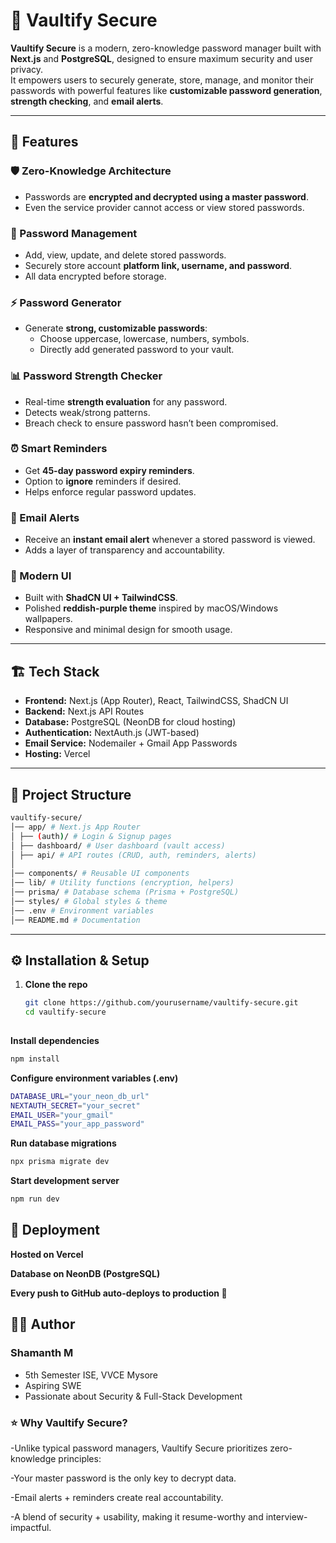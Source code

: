 # 🔐 Vaultify Secure

**Vaultify Secure** is a modern, zero-knowledge password manager built with **Next.js** and **PostgreSQL**, designed to ensure maximum security and user privacy.  
It empowers users to securely generate, store, manage, and monitor their passwords with powerful features like **customizable password generation**, **strength checking**, and **email alerts**.

---

## 🚀 Features

### 🛡️ Zero-Knowledge Architecture
- Passwords are **encrypted and decrypted using a master password**.
- Even the service provider cannot access or view stored passwords.


### 🔑 Password Management
- Add, view, update, and delete stored passwords.
- Securely store account **platform link, username, and password**.
- All data encrypted before storage.

### ⚡ Password Generator
- Generate **strong, customizable passwords**:
  - Choose uppercase, lowercase, numbers, symbols.
  - Directly add generated password to your vault.

### 📊 Password Strength Checker
- Real-time **strength evaluation** for any password.
- Detects weak/strong patterns.
- Breach check to ensure password hasn’t been compromised.

### ⏰ Smart Reminders
- Get **45-day password expiry reminders**.
- Option to **ignore** reminders if desired.
- Helps enforce regular password updates.

### 📧 Email Alerts
- Receive an **instant email alert** whenever a stored password is viewed.
- Adds a layer of transparency and accountability.

### 🎨 Modern UI
- Built with **ShadCN UI + TailwindCSS**.
- Polished **reddish-purple theme** inspired by macOS/Windows wallpapers.
- Responsive and minimal design for smooth usage.

---

## 🏗️ Tech Stack

- **Frontend:** Next.js (App Router), React, TailwindCSS, ShadCN UI  
- **Backend:** Next.js API Routes  
- **Database:** PostgreSQL (NeonDB for cloud hosting)  
- **Authentication:** NextAuth.js (JWT-based)  
- **Email Service:** Nodemailer + Gmail App Passwords  
- **Hosting:** Vercel  

---

## 📂 Project Structure
```bash
vaultify-secure/
│── app/ # Next.js App Router
│ ├── (auth)/ # Login & Signup pages
│ ├── dashboard/ # User dashboard (vault access)
│ ├── api/ # API routes (CRUD, auth, reminders, alerts)
│
│── components/ # Reusable UI components
│── lib/ # Utility functions (encryption, helpers)
│── prisma/ # Database schema (Prisma + PostgreSQL)
│── styles/ # Global styles & theme
│── .env # Environment variables
│── README.md # Documentation
```

---

## ⚙️ Installation & Setup

1. **Clone the repo**
   ```bash
   git clone https://github.com/yourusername/vaultify-secure.git
   cd vaultify-secure
  

**Install dependencies**
```bash
npm install
```

**Configure environment variables (.env)**
```bash
DATABASE_URL="your_neon_db_url"
NEXTAUTH_SECRET="your_secret"
EMAIL_USER="your_gmail"
EMAIL_PASS="your_app_password"
```

**Run database migrations**
```bash
npx prisma migrate dev
```

**Start development server**
```bash
npm run dev
```
## 🚀 Deployment

**Hosted on Vercel**

**Database on NeonDB (PostgreSQL)**

**Every push to GitHub auto-deploys to production 🚀**

## 👨‍💻 Author

### Shamanth M

- 5th Semester ISE, VVCE Mysore  
- Aspiring SWE  
- Passionate about Security & Full-Stack Development  

### ⭐ Why Vaultify Secure?

-Unlike typical password managers, Vaultify Secure prioritizes zero-knowledge principles:

-Your master password is the only key to decrypt data.

-Email alerts + reminders create real accountability.

-A blend of security + usability, making it resume-worthy and interview-impactful.
